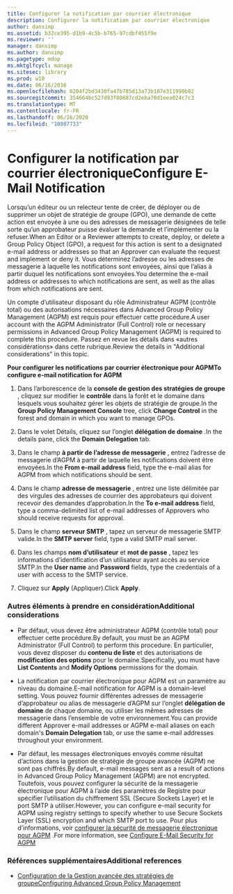 ```yaml
---
title: Configurer la notification par courrier électronique
description: Configurer la notification par courrier électronique
author: dansimp
ms.assetid: b32ce395-d1b9-4c5b-b765-97cdbf455f9e
ms.reviewer: ''
manager: dansimp
ms.author: dansimp
ms.pagetype: mdop
ms.mktglfcycl: manage
ms.sitesec: library
ms.prod: w10
ms.date: 06/16/2016
ms.openlocfilehash: 0204f2bd3430fa47b785d13a73b107e311990b82
ms.sourcegitcommit: 354664bc527d93f80687cd2eba70d1eea024c7c3
ms.translationtype: MT
ms.contentlocale: fr-FR
ms.lasthandoff: 06/26/2020
ms.locfileid: "10807733"
---
```

# <span data-ttu-id="148a7-103">Configurer la notification par courrier électronique</span><span class="sxs-lookup"><span data-stu-id="148a7-103">Configure E-Mail Notification</span></span>


<span data-ttu-id="148a7-104">Lorsqu’un éditeur ou un relecteur tente de créer, de déployer ou de supprimer un objet de stratégie de groupe (GPO), une demande de cette action est envoyée à une ou des adresses de messagerie désignées de telle sorte qu’un approbateur puisse évaluer la demande et l’implémenter ou la refuser.</span><span class="sxs-lookup"><span data-stu-id="148a7-104">When an Editor or a Reviewer attempts to create, deploy, or delete a Group Policy Object (GPO), a request for this action is sent to a designated e-mail address or addresses so that an Approver can evaluate the request and implement or deny it.</span></span> <span data-ttu-id="148a7-105">Vous déterminez l’adresse ou les adresses de messagerie à laquelle les notifications sont envoyées, ainsi que l’alias à partir duquel les notifications sont envoyées.</span><span class="sxs-lookup"><span data-stu-id="148a7-105">You determine the e-mail address or addresses to which notifications are sent, as well as the alias from which notifications are sent.</span></span>

<span data-ttu-id="148a7-106">Un compte d’utilisateur disposant du rôle Administrateur AGPM (contrôle total) ou des autorisations nécessaires dans Advanced Group Policy Management (AGPM) est requis pour effectuer cette procédure.</span><span class="sxs-lookup"><span data-stu-id="148a7-106">A user account with the AGPM Administrator (Full Control) role or necessary permissions in Advanced Group Policy Management (AGPM) is required to complete this procedure.</span></span> <span data-ttu-id="148a7-107">Passez en revue les détails dans «autres considérations» dans cette rubrique.</span><span class="sxs-lookup"><span data-stu-id="148a7-107">Review the details in "Additional considerations" in this topic.</span></span>

**<span data-ttu-id="148a7-108">Pour configurer les notifications par courrier électronique pour AGPM</span><span class="sxs-lookup"><span data-stu-id="148a7-108">To configure e-mail notification for AGPM</span></span>**

1.  <span data-ttu-id="148a7-109">Dans l’arborescence de la **console de gestion des stratégies de groupe** , cliquez sur modifier le **contrôle** dans la forêt et le domaine dans lesquels vous souhaitez gérer les objets de stratégie de groupe.</span><span class="sxs-lookup"><span data-stu-id="148a7-109">In the **Group Policy Management Console** tree, click **Change Control** in the forest and domain in which you want to manage GPOs.</span></span>

2.  <span data-ttu-id="148a7-110">Dans le volet Détails, cliquez sur l’onglet **délégation de domaine** .</span><span class="sxs-lookup"><span data-stu-id="148a7-110">In the details pane, click the **Domain Delegation** tab.</span></span>

3.  <span data-ttu-id="148a7-111">Dans le champ **à partir de l’adresse de messagerie** , entrez l’adresse de messagerie d’AGPM à partir de laquelle les notifications doivent être envoyées.</span><span class="sxs-lookup"><span data-stu-id="148a7-111">In the **From e-mail address** field, type the e-mail alias for AGPM from which notifications should be sent.</span></span>

4.  <span data-ttu-id="148a7-112">Dans le champ **adresse de messagerie** , entrez une liste délimitée par des virgules des adresses de courrier des approbateurs qui doivent recevoir des demandes d’approbation.</span><span class="sxs-lookup"><span data-stu-id="148a7-112">In the **To e-mail address** field, type a comma-delimited list of e-mail addresses of Approvers who should receive requests for approval.</span></span>

5.  <span data-ttu-id="148a7-113">Dans le champ **serveur SMTP** , tapez un serveur de messagerie SMTP valide.</span><span class="sxs-lookup"><span data-stu-id="148a7-113">In the **SMTP server** field, type a valid SMTP mail server.</span></span>

6.  <span data-ttu-id="148a7-114">Dans les champs **nom d’utilisateur** et **mot de passe** , tapez les informations d’identification d’un utilisateur ayant accès au service SMTP.</span><span class="sxs-lookup"><span data-stu-id="148a7-114">In the **User name** and **Password** fields, type the credentials of a user with access to the SMTP service.</span></span>

7.  <span data-ttu-id="148a7-115">Cliquez sur **Apply** (Appliquer).</span><span class="sxs-lookup"><span data-stu-id="148a7-115">Click **Apply**.</span></span>

### <span data-ttu-id="148a7-116">Autres éléments à prendre en considération</span><span class="sxs-lookup"><span data-stu-id="148a7-116">Additional considerations</span></span>

-   <span data-ttu-id="148a7-117">Par défaut, vous devez être administrateur AGPM (contrôle total) pour effectuer cette procédure.</span><span class="sxs-lookup"><span data-stu-id="148a7-117">By default, you must be an AGPM Administrator (Full Control) to perform this procedure.</span></span> <span data-ttu-id="148a7-118">En particulier, vous devez disposer du **contenu de liste** et des autorisations de **modification des options** pour le domaine.</span><span class="sxs-lookup"><span data-stu-id="148a7-118">Specifically, you must have **List Contents** and **Modify Options** permissions for the domain.</span></span>

-   <span data-ttu-id="148a7-119">La notification par courrier électronique pour AGPM est un paramètre au niveau du domaine.</span><span class="sxs-lookup"><span data-stu-id="148a7-119">E-mail notification for AGPM is a domain-level setting.</span></span> <span data-ttu-id="148a7-120">Vous pouvez fournir différentes adresses de messagerie d’approbateur ou alias de messagerie d’AGPM sur l’onglet **délégation de domaine** de chaque domaine, ou utiliser les mêmes adresses de messagerie dans l’ensemble de votre environnement.</span><span class="sxs-lookup"><span data-stu-id="148a7-120">You can provide different Approver e-mail addresses or AGPM e-mail aliases on each domain's **Domain Delegation** tab, or use the same e-mail addresses throughout your environment.</span></span>

-   <span data-ttu-id="148a7-121">Par défaut, les messages électroniques envoyés comme résultat d’actions dans la gestion de stratégie de groupe avancée (AGPM) ne sont pas chiffrés.</span><span class="sxs-lookup"><span data-stu-id="148a7-121">By default, e-mail messages sent as a result of actions in Advanced Group Policy Management (AGPM) are not encrypted.</span></span> <span data-ttu-id="148a7-122">Toutefois, vous pouvez configurer la sécurité de la messagerie électronique pour AGPM à l’aide des paramètres de Registre pour spécifier l’utilisation du chiffrement SSL (Secure Sockets Layer) et le port SMTP à utiliser.</span><span class="sxs-lookup"><span data-stu-id="148a7-122">However, you can configure e-mail security for AGPM using registry settings to specify whether to use Secure Sockets Layer (SSL) encryption and which SMTP port to use.</span></span> <span data-ttu-id="148a7-123">Pour plus d’informations, voir [configurer la sécurité de messagerie électronique pour AGPM](configure-e-mail-security-for-agpm-agpm30ops.md) .</span><span class="sxs-lookup"><span data-stu-id="148a7-123">For more information, see [Configure E-Mail Security for AGPM](configure-e-mail-security-for-agpm-agpm30ops.md)</span></span>

### <span data-ttu-id="148a7-124">Références supplémentaires</span><span class="sxs-lookup"><span data-stu-id="148a7-124">Additional references</span></span>

-   [<span data-ttu-id="148a7-125">Configuration de la Gestion avancée des stratégies de groupe</span><span class="sxs-lookup"><span data-stu-id="148a7-125">Configuring Advanced Group Policy Management</span></span>](configuring-advanced-group-policy-management.md)

 

 






